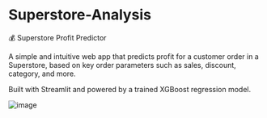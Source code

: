 # Superstore-Analysis

💰 Superstore Profit Predictor

A simple and intuitive web app that predicts profit for a customer order in a Superstore, based on key order parameters such as sales, discount, category, and more.

Built with Streamlit and powered by a trained XGBoost regression model.

![image](https://github.com/user-attachments/assets/61c1176b-3736-411a-a929-4c1604c53528)
